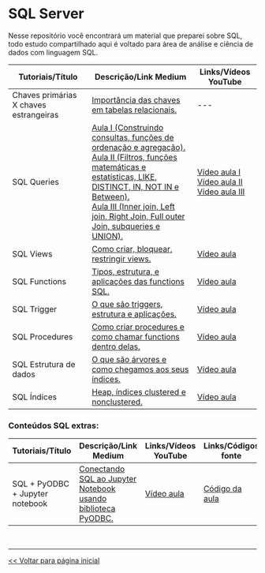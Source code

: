 # SQL Server
Nesse repositório você encontrará um material que preparei sobre SQL, todo estudo compartilhado aqui é voltado para área de análise e ciência de dados com linguagem SQL.

 | Tutoriais/Título | Descrição/Link Medium | Links/Vídeos YouTube |
 | --- | --- | --- |
 | Chaves primárias X chaves estrangeiras | [Importância das chaves em tabelas relacionais.](https://medium.com/@dev.daniel.amorim/sql-chave-prim%C3%A1ria-x-chave-estrangeira-e925a8799f8f)| --- |
 | SQL Queries | [Aula I (Construindo consultas, funções de ordenação e agregação).](https://medium.com/@dev.daniel.amorim/sql-do-princ%C3%ADpio-ao-fim-parte-i-ee9ea4b11652) <br> [Aula II (Filtros, funções matemáticas e estatísticas, LIKE, DISTINCT, IN, NOT IN e Between).](https://medium.com/@dev.daniel.amorim/sql-do-principio-ao-fim-parte-ii-5287b169eb0c) <BR> [Aula III (Inner join, Left join, Right Join, Full outer Join, subqueries e UNION).](https://medium.com/@dev.daniel.amorim/sql-do-princ%C3%ADpio-ao-fim-parte-iii-173b491e377d) | [Vídeo aula I](https://youtu.be/2CUFyHaGwx8) <br> [Vídeo aula II](https://youtu.be/bUGY4jT3MQc) <br> [Vídeo aula III](https://youtu.be/DwDUXJl1DWM) |
 | SQL Views | [Como criar, bloquear, restringir views.](https://medium.com/@dev.daniel.amorim/sql-views-ac1d5fc62c90) | [Vídeo aula]( https://youtu.be/G7-1gFbZIwA) |
 | SQL Functions | [Tipos, estrutura, e aplicações das functions SQL.](https://medium.com/@dev.daniel.amorim/sql-functions-c8841b80e640) | [Vídeo aula](https://youtu.be/yTD7PokGlFc) |
 | SQL Trigger | [O que são triggers, estrutura e aplicações.](https://medium.com/@dev.daniel.amorim/sql-trigger-f4983bdd5ad6) | [Vídeo aula](https://youtu.be/Z6DfOrhuKKw) |
 | SQL Procedures | [Como criar procedures e como chamar functions dentro delas.](https://medium.com/@dev.daniel.amorim/sql-procedures-1b398b36894c) | [Vídeo aula](https://youtu.be/lt9b4oOzo3g) |
 | SQL Estrutura de dados | [O que são árvores e como chegamos aos seus índices.](https://medium.com/@dev.daniel.amorim/sql-%C3%ADndices-dd0b700d13a3) | [Vídeo aula](https://youtu.be/qq1nxj_eGQk) |
 | SQL Índices | [Heap, índices clustered e nonclustered.](https://medium.com/@dev.daniel.amorim/sql-%C3%ADndices-d82220f01176) | [Vídeo aula](https://youtu.be/qWxnztiT3s4) |
 
### Conteúdos SQL extras:
  
| Tutoriais/Título | Descrição/Link Medium | Links/Vídeos YouTube | Links/Códigos fonte |
| --- | --- | --- | --- |
| SQL + PyODBC + Jupyter notebook        | [Conectando SQL ao Jupyter Notebook usando biblioteca PyODBC.](https://github.com/dev-daniel-amorim/PyODBC-Integracao_python_SQL-Server/blob/main/README.md) | [Vídeo aula](https://youtu.be/iW4UDgHoNtc) | [Código da aula](https://github.com/dev-daniel-amorim/PyODBC-Integracao_python_SQL-Server/blob/main/SQL%20%2B%20Pyodbc%20%2B%20Jupyter.ipynb) |




<br>
<hr>

[<< Voltar para página inicial](https://github.com/dev-daniel-amorim)
